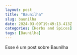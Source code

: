 ```yaml
---
layout: post
title: "Baunilha"
slug: baunilha
date: 2024-03-09T19:49:13.413Z
categories: [Herbs and Spices]
tags: [Baunilha]
---
```

Esse é um post sobre Baunilha